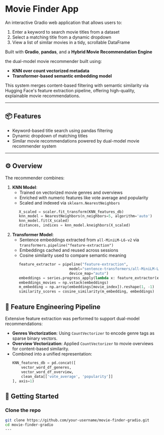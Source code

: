 # Movie Finder App

An interactive Gradio web application that allows users to:
1. Enter a keyword to search movie titles from a dataset
2. Select a matching title from a dynamic dropdown
3. View a list of similar movies in a tidy, scrollable DataFrame

Built with **Gradio**, **pandas**, and a **Hybrid Movie Recommendation Engine**

the dual-model movie recommender built using:
- **KNN over count vectorized metadata**
- **Transformer-based semantic embedding model**

This system merges content-based filtering with semantic similarity via Hugging Face's feature extraction pipeline, offering high-quality, explainable movie recommendations.

---

## 📦 Features

- Keyword-based title search using pandas filtering
- Dynamic dropdown of matching titles
- Similar movie recommendations powered by dual-model movie recommender system

---
## ⚙️ Overview

The recommender combines:
1. **KNN Model**:
   - Trained on vectorized movie genres and overviews
   - Enriched with numeric features like vote average and popularity
   - Scaled and indexed via `sklearn.NearestNeighbors`
   ```python
      X_scaled = scaler.fit_transform(KNN_features_db)
      knn_model = NearestNeighbors(n_neighbors=5, algorithm='auto')
      knn_model.fit(X_scaled)
      distances, indices = knn_model.kneighbors(X_scaled)

2. **Transformer Model**:
   - Sentence embeddings extracted from `all-MiniLM-L6-v2` via `transformers.pipeline("feature-extraction")`
   - Embeddings cached and reused across sessions
   - Cosine similarity used to compare semantic meaning
   ```python
      feature_extractor = pipeline("feature-extraction",
                             model="sentence-transformers/all-MiniLM-L6-v2",
                             device_map="auto")
      embeddings = series.progress_apply(lambda x: feature_extractor(x)[0][0])
      embeddings_movies = np.vstack(embeddings)
      m_embedding = np.array(embeddings[movie_index]).reshape(1, -1)
      similarity_scores = cosine_similarity(m_embedding, embeddings)

## 🧪 Feature Engineering Pipeline
Extensive feature extraction was performed to support dual-model recommendations:
- **Genres Vectorization**: Using `CountVectorizer` to encode genre tags as sparse binary vectors.
- **Overview Vectorization**: Applied `CountVectorizer` to movie overviews for content-based similarity.
- Combined into a unified representation:
  ```python
  KNN_features_db = pd.concat([
      vector_word_df_generes,
      vector_word_df_overview,
      clean_data[['vote_average', 'popularity']]
  ], axis=1)

## 🚀 Getting Started

###  Clone the repo
```bash
git clone https://github.com/your-username/movie-finder-gradio.git
cd movie-finder-gradio
---